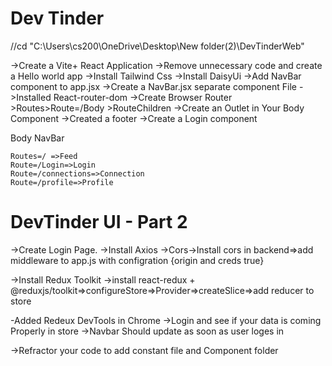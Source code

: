 # Dev Tinder

//cd "C:\Users\cs200\OneDrive\Desktop\New folder(2)\DevTinderWeb"

->Create a Vite+ React Application
->Remove unnecessary code and create a Hello world app
->Install Tailwind Css
->Install DaisyUi
->Add NavBar component to app.jsx
->Create a NavBar.jsx separate component File
->Installed React-router-dom
->Create Browser Router >Routes>Route=/Body >RouteChildren
->Create an Outlet in Your Body Component
->Created a footer
->Create a Login component



Body
    NavBar

    Routes=/ =>Feed
    Route=/Login=>Login
    Route=/connections=>Connection
    Route=/profile=>Profile

# DevTinder UI - Part 2

->Create  Login Page.
->Install Axios
->Cors->Install cors in backend=>add  middleware to app.js with configration {origin and creds true}

->Install Redux Toolkit
->install react-redux + @reduxjs/toolkit=>configureStore=>Provider=>createSlice=>add reducer to store

-Added Redeux DevTools in Chrome
->Login and see if your data is coming Properly  in store
->Navbar Should update as soon as user loges in

->Refractor your code to add constant file and  Component folder